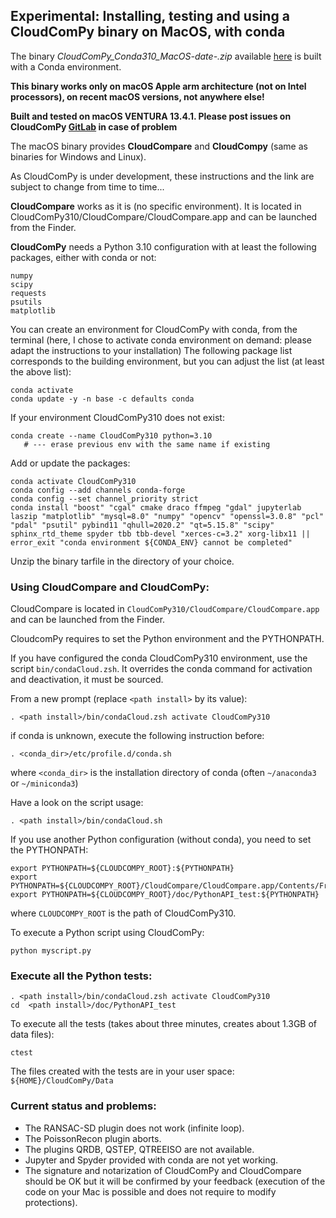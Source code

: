 ## Experimental: Installing, testing and using a CloudComPy binary on MacOS, with conda

The binary *CloudComPy_Conda310_MacOS-date-.zip* available [here](https://www.simulation.openfields.fr/index.php/cloudcompy-downloads)
 is built with a Conda environment.

**This binary works only on macOS Apple arm architecture (not on Intel processors), on recent macOS versions, not anywhere else!**

**Built and tested on macOS VENTURA 13.4.1.
Please post issues on CloudComPy [GitLab](https://gitlab.com/openfields1/CloudComPy/-/issues) in case of problem**

The macOS binary provides **CloudCompare** and **CloudCompy** (same as binaries for Windows and Linux).

As CloudComPy is under development, these instructions and the link are subject to change from time to time...

**CloudCompare** works as it is (no specific environment).
It is located in CloudComPy310/CloudCompare/CloudCompare.app and can be launched from the Finder.

**CloudComPy** needs a Python 3.10 configuration with at least the following packages, either with conda or not:

```
numpy
scipy
requests
psutils
matplotlib
```

You can create an environment for CloudComPy with conda, from the terminal
(here, I chose to activate conda environment on demand: please adapt the instructions to your installation)
The following package list corresponds to the building environment, but you can adjust the list
(at least the above list):

```
conda activate
conda update -y -n base -c defaults conda
```
If your environment CloudComPy310 does not exist:
```
conda create --name CloudComPy310 python=3.10
   # --- erase previous env with the same name if existing
```
Add or update the packages:
```
conda activate CloudComPy310
conda config --add channels conda-forge
conda config --set channel_priority strict
conda install "boost" "cgal" cmake draco ffmpeg "gdal" jupyterlab laszip "matplotlib" "mysql=8.0" "numpy" "opencv" "openssl=3.0.8" "pcl" "pdal" "psutil" pybind11 "qhull=2020.2" "qt=5.15.8" "scipy" sphinx_rtd_theme spyder tbb tbb-devel "xerces-c=3.2" xorg-libx11 || error_exit "conda environment ${CONDA_ENV} cannot be completed"
```

Unzip the binary tarfile in the directory of your choice.

### Using CloudCompare and CloudComPy:

CloudCompare is located in `CloudComPy310/CloudCompare/CloudCompare.app` and can be launched from the Finder.

CloudcomPy requires to set the Python environment and the PYTHONPATH.

If you have configured the conda CloudComPy310 environment, use the script `bin/condaCloud.zsh`.
It overrides the conda command for activation and deactivation, it must be sourced. 

From a new prompt (replace `<path install>` by its value): 

```
. <path install>/bin/condaCloud.zsh activate CloudComPy310
```

if conda is unknown, execute the following instruction before:

```
. <conda_dir>/etc/profile.d/conda.sh
```
where `<conda_dir>` is the installation directory of conda (often `~/anaconda3` or `~/miniconda3`)

Have a look on the script usage:
```
. <path install>/bin/condaCloud.sh
```

If you use another Python configuration (without conda), you need to set the PYTHONPATH:

```
export PYTHONPATH=${CLOUDCOMPY_ROOT}:${PYTHONPATH}
export PYTHONPATH=${CLOUDCOMPY_ROOT}/CloudCompare/CloudCompare.app/Contents/Frameworks:${PYTHONPATH}
export PYTHONPATH=${CLOUDCOMPY_ROOT}/doc/PythonAPI_test:${PYTHONPATH}
```

where `CLOUDCOMPY_ROOT` is the path of CloudComPy310.

To execute a Python script using CloudComPy:

```
python myscript.py
```

### Execute all the Python tests:

```
. <path install>/bin/condaCloud.zsh activate CloudComPy310
cd  <path install>/doc/PythonAPI_test
```

To execute all the tests (takes about three minutes, creates about 1.3GB of data files):

```
ctest
```

The files created with the tests are in your user space: `${HOME}/CloudComPy/Data`

### Current status and problems:

 - The RANSAC-SD plugin does not work (infinite loop).
 - The PoissonRecon plugin aborts.
 - The plugins QRDB, QSTEP, QTREEISO are not available.
 - Jupyter and Spyder provided with conda are not yet working.
 - The signature and notarization of CloudComPy and CloudCompare should be OK but it will be confirmed by your feedback
   (execution of the code on your Mac is possible and does not require to modify protections).
 